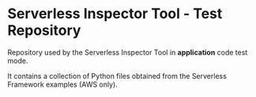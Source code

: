 # Serverless Inspector Tool - Test Repository 
Repository used by the Serverless Inspector Tool in **application** code test mode.

It contains a collection of Python files obtained from the Serverless Framework examples (AWS only).
